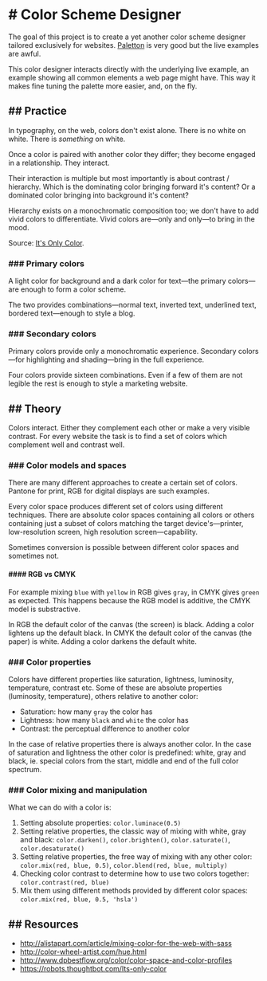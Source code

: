 # # Color Scheme Designer

The goal of this project is to create a yet another color scheme designer tailored exclusively for websites.
[Paletton](http://paletton.com/) is very good but the live examples are awful.

This color designer interacts directly with the underlying live example, an example showing all common elements a web page might have.
This way it makes fine tuning the palette more easier, and, on the fly.

## ## Practice

In typography, on the web, colors don't exist alone. There is no white on white. There is _something_ on white.

Once a color is paired with another color they differ; they become engaged in a relationship. They interact.

Their interaction is multiple but most importantly is about contrast / hierarchy. Which is the dominating color bringing forward it's content? Or a dominated color bringing into background it's content?

Hierarchy exists on a monochromatic composition too; we don't have to add vivid colors to differentiate. Vivid colors are—only and only—to bring in the mood.

Source: [It's Only Color](https://robots.thoughtbot.com/Its-only-color).

### ### Primary colors

A light color for background and a dark color for text—the primary colors—are enough to form a color scheme.

The two provides combinations—normal text, inverted text, underlined text, bordered text—enough to style a blog.

### ### Secondary colors

Primary colors provide only a monochromatic experience. Secondary colors—for highlighting and shading—bring in the full experience.

Four colors provide sixteen combinations. Even if a few of them are not legible the rest is enough to style a marketing website.

## ## Theory

Colors interact. Either they complement each other or make a very visible contrast.
For every website the task is to find a set of colors which complement well and contrast well.

### ### Color models and spaces

There are many different approaches to create a certain set of colors. Pantone for print, RGB for digital displays are such examples.

Every color space produces different set of colors using different techniques.
There are absolute color spaces containing all colors or others containing just a subset of colors matching the target device's&mdash;printer, low-resolution screen, high resolution screen&mdash;capability.

Sometimes conversion is possible between different color spaces and sometimes not.

#### #### RGB vs CMYK

For example mixing `blue` with `yellow` in RGB gives `gray`, in CMYK gives `green` as expected.
This happens because the RGB model is additive, the CMYK model is substractive.

In RGB the default color of the canvas (the screen) is black. Adding a color lightens up the default black.
In CMYK the default color of the canvas (the paper) is white. Adding a color darkens the default white.

### ### Color properties

Colors have different properties like saturation, lightness, luminosity, temperature, contrast etc.
Some of these are absolute properties (luminosity, temperature), others relative to another color:

- Saturation: how many `gray` the color has
- Lightness: how many `black` and `white` the color has
- Contrast: the perceptual difference to another color

In the case of relative properties there is always another color.
In the case of saturation and lightness the other color is predefined: white, gray and black, ie. special colors from the start, middle and end of the full color spectrum.

### ### Color mixing and manipulation

What we can do with a color is:

1. Setting absolute properties: `color.luminace(0.5)`
2. Setting relative properties, the classic way of mixing with white, gray and black: `color.darken()`, `color.brighten()`, `color.saturate()`, `color.desaturate()`
3. Setting relative properties, the free way of mixing with any other color: `color.mix(red, blue, 0.5)`, `color.blend(red, blue, multiply)`
4. Checking color contrast to determine how to use two colors together: `color.contrast(red, blue)`
5. Mix them using different methods provided by different color spaces: `color.mix(red, blue, 0.5, 'hsla')`

## ## Resources

- http://alistapart.com/article/mixing-color-for-the-web-with-sass
- http://color-wheel-artist.com/hue.html
- http://www.dpbestflow.org/color/color-space-and-color-profiles
- https://robots.thoughtbot.com/Its-only-color
